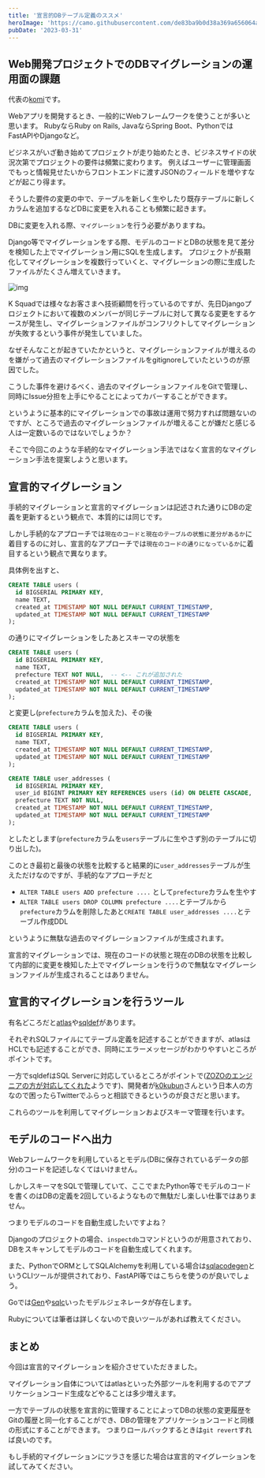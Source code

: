 ```yaml
---
title: '宣言的DBテーブル定義のススメ'
heroImage: 'https://camo.githubusercontent.com/de83ba9b0d38a369a656064a9bd350839f063f46ecca2f69c3c42f4483f83228/68747470733a2f2f61746c6173676f2e696f2f75706c6f6164732f696d616765732f676f706865722e706e67'
pubDate: '2023-03-31'
---
```


## Web開発プロジェクトでのDBマイグレーションの運用面の課題

代表の[komi](https://twitter.com/komi_edtr_1230)です。

Webアプリを開発するとき、一般的にWebフレームワークを使うことが多いと思います。
RubyならRuby on Rails, JavaならSpring Boot、PythonではFastAPIやDjangoなど。

ビジネスがいざ動き始めてプロジェクトが走り始めたとき、ビジネスサイドの状況次第でプロジェクトの要件は頻繁に変わります。
例えばユーザーに管理画面でもっと情報見せたいからフロントエンドに渡すJSONのフィールドを増やすなどが起こり得ます。

そうした要件の変更の中で、テーブルを新しく生やしたり既存テーブルに新しくカラムを追加するなどDBに変更を入れることも頻繁に起きます。

DBに変更を入れる際、`マイグレーション`を行う必要がありますね。

Django等でマイグレーションをする際、モデルのコードとDBの状態を見て差分を検知した上でマイグレーション用にSQLを生成します。
プロジェクトが長期化してマイグレーションを複数行っていくと、マイグレーションの際に生成したファイルがたくさん増えていきます。

![img](https://i.stack.imgur.com/tscCr.png)

K Squadでは様々なお客さまへ技術顧問を行っているのですが、先日Djangoプロジェクトにおいて複数のメンバーが同じテーブルに対して異なる変更をするケースが発生し、マイグレーションファイルがコンフリクトしてマイグレーションが失敗するという事件が発生していました。

なぜそんなことが起きていたかというと、マイグレーションファイルが増えるのを嫌がって過去のマイグレーションファイルをgitignoreしていたというのが原因でした。

こうした事件を避けるべく、過去のマイグレーションファイルをGitで管理し、同時にIssue分担を上手にやることによってカバーすることができます。

というように基本的にマイグレーションでの事故は運用で努力すれば問題ないのですが、ところで過去のマイグレーションファイルが増えることが嫌だと感じる人は一定数いるのではないでしょうか？

そこで今回このような手続的なマイグレーション手法ではなく宣言的なマイグレーション手法を提案しようと思います。

## 宣言的マイグレーション

手続的マイグレーションと宣言的マイグレーションは記述された通りにDBの定義を更新するという観点で、本質的には同じです。

しかし手続的なアプローチでは`現在のコードと現在のテーブルの状態に差分があるか`に着目するのに対し、宣言的なアプローチでは`現在のコードの通りになっているか`に着目するという観点で異なります。

具体例を出すと、

```sql
CREATE TABLE users (
  id BIGSERIAL PRIMARY KEY,
  name TEXT,
  created_at TIMESTAMP NOT NULL DEFAULT CURRENT_TIMESTAMP,
  updated_at TIMESTAMP NOT NULL DEFAULT CURRENT_TIMESTAMP
);
```

の通りにマイグレーションをしたあとスキーマの状態を

```sql
CREATE TABLE users (
  id BIGSERIAL PRIMARY KEY,
  name TEXT,
  prefecture TEXT NOT NULL,  -- <-- これが追加された
  created_at TIMESTAMP NOT NULL DEFAULT CURRENT_TIMESTAMP,
  updated_at TIMESTAMP NOT NULL DEFAULT CURRENT_TIMESTAMP
);
```

と変更し(`prefecture`カラムを加えた)、その後

```sql
CREATE TABLE users (
  id BIGSERIAL PRIMARY KEY,
  name TEXT,
  created_at TIMESTAMP NOT NULL DEFAULT CURRENT_TIMESTAMP,
  updated_at TIMESTAMP NOT NULL DEFAULT CURRENT_TIMESTAMP
);

CREATE TABLE user_addresses (
  id BIGSERIAL PRIMARY KEY,
  user_id BIGINT PRIMARY KEY REFERENCES users (id) ON DELETE CASCADE,
  prefecture TEXT NOT NULL,
  created_at TIMESTAMP NOT NULL DEFAULT CURRENT_TIMESTAMP,
  updated_at TIMESTAMP NOT NULL DEFAULT CURRENT_TIMESTAMP
);
```

としたとします(`prefecture`カラムを`users`テーブルに生やさず別のテーブルに切り出した)。

このとき最初と最後の状態を比較すると結果的に`user_addresses`テーブルが生えただけなのですが、手続的なアプローチだと

- `ALTER TABLE users ADD prefecture ....` として`prefecture`カラムを生やす
- `ALTER TABLE users DROP COLUMN prefecture ....`とテーブルから`prefecture`カラムを削除したあと`CREATE TABLE user_addresses ....`とテーブル作成DDL

というように無駄な過去のマイグレーションファイルが生成されます。

宣言的マイグレーションでは、現在のコードの状態と現在のDBの状態を比較して内部的に変更を検知した上でマイグレーションを行うので無駄なマイグレーションファイルが生成されることはありません。

## 宣言的マイグレーションを行うツール

有名どころだと[atlas](https://github.com/ariga/atlas)や[sqldef](https://github.com/k0kubun/sqldef)があります。

それぞれSQLファイルにてテーブル定義を記述することができますが、atlasはHCLでも記述することができ、同時にエラーメッセージがわかりやすいところがポイントです。

一方でsqldefはSQL Serverに対応しているところがポイントで([ZOZOのエンジニアの方が対応してくれた](https://techblog.zozo.com/entry/database-migration-with-sqldef)ようです)、開発者が[k0kubun](https://twitter.com/k0kubun)さんという日本人の方なので困ったらTwitterでふらっと相談できるというのが良さだと思います。

これらのツールを利用してマイグレーションおよびスキーマ管理を行います。

## モデルのコードへ出力

Webフレームワークを利用しているとモデル(DBに保存されているデータの部分)のコードを記述しなくてはいけません。

しかしスキーマをSQLで管理していて、ここでまたPython等でモデルのコードを書くのはDBの定義を2回しているようなもので無駄だし楽しい仕事ではありません。

つまりモデルのコードを自動生成したいですよね？

Djangoのプロジェクトの場合、`inspectdb`コマンドというのが用意されており、DBをスキャンしてモデルのコードを自動生成してくれます。

また、PythonでORMとしてSQLAlchemyを利用している場合は[sqlacodegen](https://github.com/agronholm/sqlacodegen)というCLIツールが提供されており、FastAPI等ではこちらを使うのが良いでしょう。

Goでは[Gen](https://github.com/go-gorm/gen)や[sqlc](https://sqlc.dev/)いったモデルジェネレータが存在します。

Rubyについては筆者は詳しくないので良いツールがあれば教えてください。

## まとめ

今回は宣言的マイグレーションを紹介させていただきました。

マイグレーション自体についてはatlasといった外部ツールを利用するのでアプリケーションコード生成などやることは多少増えます。

一方でテーブルの状態を宣言的に管理することによってDBの状態の変更履歴をGitの履歴と同一化することができ、DBの管理をアプリケーションコードと同様の形式にすることができます。
つまりロールバックするときは`git revert`すれば良いのです。

もし手続的マイグレーションにツラさを感じた場合は宣言的マイグレーションを試してみてください。
